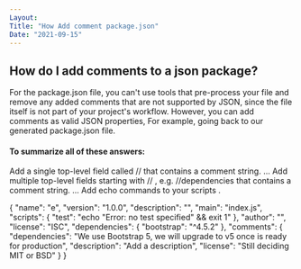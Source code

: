 ```yaml
---
Layout:
Title: "How Add comment package.json"
Date: "2021-09-15"
---
```


## How do I add comments to a json package?

For the package.json file, you can't use tools that pre-process your file and remove any added comments that are not supported by JSON, since the file itself is not part of your project's workflow. However, you can add comments as valid JSON properties, For example, going back to our generated package.json file.

#### To summarize all of these answers:

Add a single top-level field called // that contains a comment string. ...
Add multiple top-level fields starting with // , e.g. //dependencies that contains a comment string. ...
Add echo commands to your scripts .

{
  "name": "e",
  "version": "1.0.0",
  "description": "",
  "main": "index.js",
  "scripts": {
    "test": "echo \"Error: no test specified\" && exit 1"
  },
  "author": "",
  "license": "ISC",
  "dependencies": {
    "bootstrap": "^4.5.2"
  },
  "comments": {
    "dependencies": "We use Bootstrap 5, we will upgrade to v5 once is ready for production",
    "description": "Add a description",
    "license": "Still deciding MIT or BSD"
  }
}
